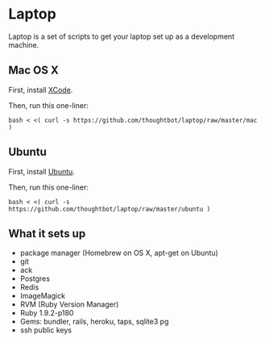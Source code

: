 Laptop
======

Laptop is a set of scripts to get your laptop set up as a development machine.

Mac OS X
--------

First, install [XCode](http://developer.apple.com/technologies/tools/xcode.html).

Then, run this one-liner:

    bash < <( curl -s https://github.com/thoughtbot/laptop/raw/master/mac )

Ubuntu
------

First, install [Ubuntu](http://www.ubuntu.com/download).

Then, run this one-liner:

    bash < <( curl -s https://github.com/thoughtbot/laptop/raw/master/ubuntu )

What it sets up
---------------

* package manager (Homebrew on OS X, apt-get on Ubuntu)
* git
* ack
* Postgres
* Redis
* ImageMagick
* RVM (Ruby Version Manager)
* Ruby 1.9.2-p180
* Gems: bundler, rails, heroku, taps, sqlite3 pg
* ssh public keys
